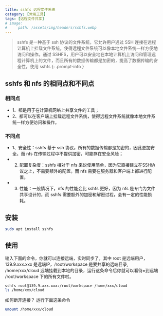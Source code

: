 ```yaml
---
title: sshfs 远程文件系统
category: [常用工具]
tags: [远程文件共享]
# image:
#     path: /assets/img/headers/sshfs.webp
---
```


> sshfs 是一种基于 ssh 协议的文件系统，它允许用户通过 SSH 连接在远程计算机上挂载文件系统，使得远程文件系统可以像本地文件系统一样方便地访问和操作。通过 SSHFS，用户可以安全地在本地计算机上访问和管理远程计算机上的文件，而且所有的数据传输都是加密的，提高了数据传输的安全性。使用 sshfs
{: .prompt-info }

## sshfs 和 nfs 的相同点和不同点

### 相同点
+ 1、都是用于在计算机网络上共享文件的工具；
+ 2、都可以在客户端上挂载远程文件系统，使得远程文件系统就像本地文件系统一样方便访问和操作。 

### 不同点
+ 1、安全性：sshfs 基于 ssh 协议，所有的数据传输都是加密的，因此更加安全。而 nfs 在传输过程中不提供加密，可能存在安全风险；
+ 2. 配置复杂度：sshfs 相对于 nfs 来说使用简单，因为它直接建立在SSH协议之上，不需要额外的配置。而 nfs 需要在服务器和客户端上都进行配置。 
+ 3. 性能：一般情况下，nfs 的性能会比 sshfs 更好，因为 nfs 是专门为文件共享设计的，而 sshfs 需要额外的加密和解密过程，会有一定的性能损耗。

## 安装

```bash
sudo apt install sshfs
```

## 使用

输入下面的命令，你就可以连接远端，实时同步了，其中 root 是远端用户，139.9.xxx.xxx 是远端IP，/root/workspace 是要共享的远端目录, /home/xxx/cloud 远端挂载到本地的目录，运行这条命令后你就可以看待=到远端 /root/workspace 下的所有文件啦。

```bash
sshfs root@139.9.xxx.xxx:/root/workspace /home/xxx/cloud
ls /home/xxx/cloud
```
如何断开连接？ 运行下面这条命令

```bash
umount /home/xxx/cloud
```